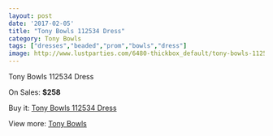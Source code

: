 ```yaml
---
layout: post
date: '2017-02-05'
title: "Tony Bowls 112534 Dress"
category: Tony Bowls
tags: ["dresses","beaded","prom","bowls","dress"]
image: http://www.lustparties.com/6480-thickbox_default/tony-bowls-112534-dress.jpg
---
```

Tony Bowls 112534 Dress

On Sales: **$258**
<a href="https://www.lustparties.com/en/tony-bowls/2234-tony-bowls-112534-dress.html"><amp-img layout="responsive" width="600" height="600" src="//www.lustparties.com/6480-thickbox_default/tony-bowls-112534-dress.jpg" alt="Tony Bowls 112534 Dress 0" /></a>
<a href="https://www.lustparties.com/en/tony-bowls/2234-tony-bowls-112534-dress.html"><amp-img layout="responsive" width="600" height="600" src="//www.lustparties.com/6483-thickbox_default/tony-bowls-112534-dress.jpg" alt="Tony Bowls 112534 Dress 1" /></a>
<a href="https://www.lustparties.com/en/tony-bowls/2234-tony-bowls-112534-dress.html"><amp-img layout="responsive" width="600" height="600" src="//www.lustparties.com/6482-thickbox_default/tony-bowls-112534-dress.jpg" alt="Tony Bowls 112534 Dress 2" /></a>
<a href="https://www.lustparties.com/en/tony-bowls/2234-tony-bowls-112534-dress.html"><amp-img layout="responsive" width="600" height="600" src="//www.lustparties.com/6481-thickbox_default/tony-bowls-112534-dress.jpg" alt="Tony Bowls 112534 Dress 3" /></a>

Buy it: [Tony Bowls 112534 Dress](https://www.lustparties.com/en/tony-bowls/2234-tony-bowls-112534-dress.html "Tony Bowls 112534 Dress")

View more: [Tony Bowls](https://www.lustparties.com/en/5-tony-bowls "Tony Bowls")